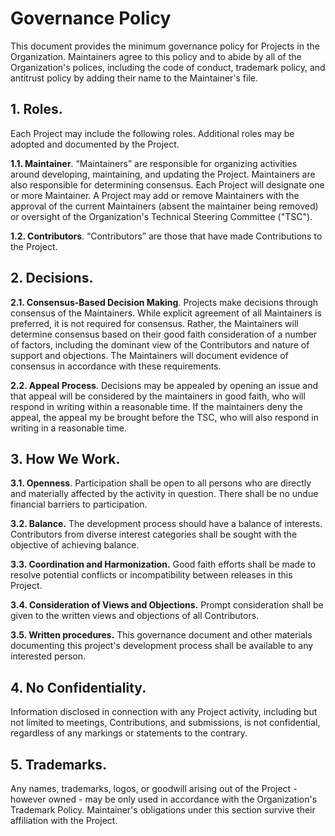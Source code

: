 # Governance Policy

This document provides the minimum governance policy for Projects in the Organization. Maintainers agree to this policy and to abide by all of the Organization's polices, including the code of conduct, trademark policy, and antitrust policy by adding their name to the Maintainer's file.

## 1.	Roles.

Each Project may include the following roles. Additional roles may be adopted and documented by the Project.

**1.1.	Maintainer**. “Maintainers” are responsible for organizing activities around developing, maintaining, and updating  the Project. Maintainers are also responsible for determining consensus. Each Project will designate one or more Maintainer. A Project may add or remove Maintainers with the approval of the current Maintainers (absent the maintainer being removed) or oversight of the Organization's Technical Steering Committee ("TSC").

**1.2.	Contributors**. “Contributors” are those that have made Contributions to the Project.

## 2.	Decisions.

**2.1.	Consensus-Based Decision Making**. Projects make decisions through consensus of the Maintainers. While explicit agreement of all Maintainers is preferred, it is not required for consensus. Rather, the Maintainers will determine consensus based on their good faith consideration of a number of factors, including the dominant view of the Contributors and nature of support and objections. The Maintainers will document evidence of consensus in accordance with these requirements.

**2.2.	Appeal Process**. Decisions may be appealed by opening an issue and that appeal will be considered by the maintainers in good faith, who will respond in writing within a reasonable time. If the maintainers deny the appeal, the appeal my be brought before the TSC, who will also respond in writing in a reasonable time.

## 3.	How We Work.

**3.1.	Openness**. Participation shall be open to all persons who are directly and materially affected by the activity in question. There shall be no undue financial barriers to participation.

**3.2.	Balance.**  The development process should have a balance of interests. Contributors from diverse interest categories shall be sought with the objective of achieving balance.

**3.3.	Coordination and Harmonization.** Good faith efforts shall be made to resolve potential conflicts or incompatibility between releases in this Project.

**3.4.	Consideration of Views and Objections.** Prompt consideration shall be given to the written views and objections of all Contributors.

**3.5.	Written procedures.** This governance document and other materials documenting this project's development process shall be available to any interested person.

## 4. No Confidentiality.

Information disclosed in connection with any Project activity, including but not limited to meetings, Contributions, and submissions, is not confidential, regardless of any markings or statements to the contrary.

## 5. Trademarks.

Any names, trademarks, logos, or goodwill arising out of the Project - however owned - may be only used in accordance with the  Organization's Trademark Policy. Maintainer's obligations under this section survive their affiliation with the Project.
